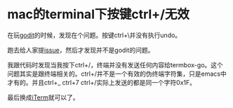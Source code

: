 # mac的terminal下按键ctrl+/无效

在玩[godit](https://github.com/tiancaiamao/godit)的时候，发现在个问题。按键ctrl+\并没有执行undo。

跑去给人家提[issue](https://github.com/nsf/termbox-go/issues/29)，然后才发现并不是godit的问题。

我跟代码时发现当我按下ctrl+/，终端并没有发送任何内容给termbox-go。这个问题其实是跟终端相关的。ctrl+/并不是一个有效的伪终端字符集，只是emacs中才有的。并且ctrl+_ ctrl+7 ctrl+/实际上发送的都是同一个字符0x1F。

最后换成[iTerm](http://www.iterm2.com)就可以了。
